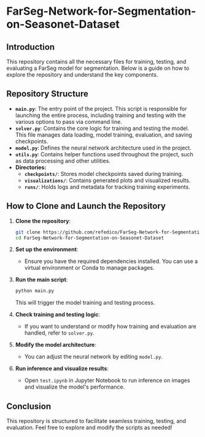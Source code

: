 # FarSeg-Network-for-Segmentation-on-Seasonet-Dataset

## Introduction

This repository contains all the necessary files for training, testing, and evaluating a FarSeg model for segmentation. Below is a guide on how to explore the repository and understand the key components.

## Repository Structure

- **`main.py`**: The entry point of the project. This script is responsible for launching the entire process, including training and testing with the various options to pass via command line.
- **`solver.py`**: Contains the core logic for training and testing the model. This file manages data loading, model training, evaluation, and saving checkpoints.
- **`model.py`**: Defines the neural network architecture used in the project.
- **`utils.py`**: Contains helper functions used throughout the project, such as data processing and other utilities.
- **Directories:**
  - **`checkpoints/`**: Stores model checkpoints saved during training.
  - **`visualizations/`**: Contains generated plots and visualized results.
  - **`runs/`**: Holds logs and metadata for tracking training experiments.

## How to Clone and Launch the Repository

1. **Clone the repository**:
   
   ```bash
   git clone https://github.com/refedico/FarSeg-Network-for-Segmentation-on-Seasonet-Dataset.git
   cd FarSeg-Network-for-Segmentation-on-Seasonet-Dataset
   ```

2. **Set up the environment**:

   - Ensure you have the required dependencies installed. You can use a virtual environment or Conda to manage packages.

3. **Run the main script**:

   ```bash
   python main.py
   ```

   This will trigger the model training and testing process.

4. **Check training and testing logic**:

   - If you want to understand or modify how training and evaluation are handled, refer to `solver.py`.

5. **Modify the model architecture**:

   - You can adjust the neural network by editing `model.py`.


6. **Run inference and visualize results**:

   - Open `test.ipynb` in Jupyter Notebook to run inference on images and visualize the model's performance.

## Conclusion

This repository is structured to facilitate seamless training, testing, and evaluation. Feel free to explore and modify the scripts as needed!

